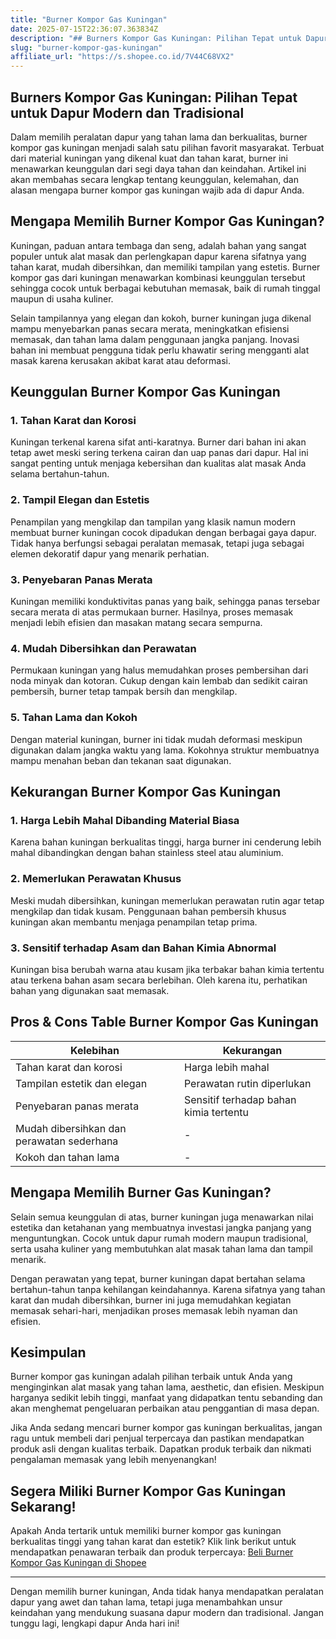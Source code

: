 ```yaml
---
title: "Burner Kompor Gas Kuningan"
date: 2025-07-15T22:36:07.363834Z
description: "## Burners Kompor Gas Kuningan: Pilihan Tepat untuk Dapur Modern dan Tradisional..."
slug: "burner-kompor-gas-kuningan"
affiliate_url: "https://s.shopee.co.id/7V44C68VX2"
---
```

## Burners Kompor Gas Kuningan: Pilihan Tepat untuk Dapur Modern dan Tradisional

Dalam memilih peralatan dapur yang tahan lama dan berkualitas, burner kompor gas kuningan menjadi salah satu pilihan favorit masyarakat. Terbuat dari material kuningan yang dikenal kuat dan tahan karat, burner ini menawarkan keunggulan dari segi daya tahan dan keindahan. Artikel ini akan membahas secara lengkap tentang keunggulan, kelemahan, dan alasan mengapa burner kompor gas kuningan wajib ada di dapur Anda.

## Mengapa Memilih Burner Kompor Gas Kuningan?

Kuningan, paduan antara tembaga dan seng, adalah bahan yang sangat populer untuk alat masak dan perlengkapan dapur karena sifatnya yang tahan karat, mudah dibersihkan, dan memiliki tampilan yang estetis. Burner kompor gas dari kuningan menawarkan kombinasi keunggulan tersebut sehingga cocok untuk berbagai kebutuhan memasak, baik di rumah tinggal maupun di usaha kuliner.

Selain tampilannya yang elegan dan kokoh, burner kuningan juga dikenal mampu menyebarkan panas secara merata, meningkatkan efisiensi memasak, dan tahan lama dalam penggunaan jangka panjang. Inovasi bahan ini membuat pengguna tidak perlu khawatir sering mengganti alat masak karena kerusakan akibat karat atau deformasi.

## Keunggulan Burner Kompor Gas Kuningan

### 1. Tahan Karat dan Korosi

Kuningan terkenal karena sifat anti-karatnya. Burner dari bahan ini akan tetap awet meski sering terkena cairan dan uap panas dari dapur. Hal ini sangat penting untuk menjaga kebersihan dan kualitas alat masak Anda selama bertahun-tahun.

### 2. Tampil Elegan dan Estetis

Penampilan yang mengkilap dan tampilan yang klasik namun modern membuat burner kuningan cocok dipadukan dengan berbagai gaya dapur. Tidak hanya berfungsi sebagai peralatan memasak, tetapi juga sebagai elemen dekoratif dapur yang menarik perhatian.

### 3. Penyebaran Panas Merata

Kuningan memiliki konduktivitas panas yang baik, sehingga panas tersebar secara merata di atas permukaan burner. Hasilnya, proses memasak menjadi lebih efisien dan masakan matang secara sempurna.

### 4. Mudah Dibersihkan dan Perawatan

Permukaan kuningan yang halus memudahkan proses pembersihan dari noda minyak dan kotoran. Cukup dengan kain lembab dan sedikit cairan pembersih, burner tetap tampak bersih dan mengkilap.

### 5. Tahan Lama dan Kokoh

Dengan material kuningan, burner ini tidak mudah deformasi meskipun digunakan dalam jangka waktu yang lama. Kokohnya struktur membuatnya mampu menahan beban dan tekanan saat digunakan.

## Kekurangan Burner Kompor Gas Kuningan

### 1. Harga Lebih Mahal Dibanding Material Biasa

Karena bahan kuningan berkualitas tinggi, harga burner ini cenderung lebih mahal dibandingkan dengan bahan stainless steel atau aluminium.

### 2. Memerlukan Perawatan Khusus

Meski mudah dibersihkan, kuningan memerlukan perawatan rutin agar tetap mengkilap dan tidak kusam. Penggunaan bahan pembersih khusus kuningan akan membantu menjaga penampilan tetap prima.

### 3. Sensitif terhadap Asam dan Bahan Kimia Abnormal

Kuningan bisa berubah warna atau kusam jika terbakar bahan kimia tertentu atau terkena bahan asam secara berlebihan. Oleh karena itu, perhatikan bahan yang digunakan saat memasak.

## Pros & Cons Table Burner Kompor Gas Kuningan

| Kelebihan                                  | Kekurangan                                |
|--------------------------------------------|-------------------------------------------|
| Tahan karat dan korosi                   | Harga lebih mahal                       |
| Tampilan estetik dan elegan             | Perawatan rutin diperlukan             |
| Penyebaran panas merata                 | Sensitif terhadap bahan kimia tertentu |
| Mudah dibersihkan dan perawatan sederhana | -                                         |
| Kokoh dan tahan lama                    | -                                         |

## Mengapa Memilih Burner Gas Kuningan?

Selain semua keunggulan di atas, burner kuningan juga menawarkan nilai estetika dan ketahanan yang membuatnya investasi jangka panjang yang menguntungkan. Cocok untuk dapur rumah modern maupun tradisional, serta usaha kuliner yang membutuhkan alat masak tahan lama dan tampil menarik.

Dengan perawatan yang tepat, burner kuningan dapat bertahan selama bertahun-tahun tanpa kehilangan keindahannya. Karena sifatnya yang tahan karat dan mudah dibersihkan, burner ini juga memudahkan kegiatan memasak sehari-hari, menjadikan proses memasak lebih nyaman dan efisien.

## Kesimpulan

Burner kompor gas kuningan adalah pilihan terbaik untuk Anda yang menginginkan alat masak yang tahan lama, aesthetic, dan efisien. Meskipun harganya sedikit lebih tinggi, manfaat yang didapatkan tentu sebanding dan akan menghemat pengeluaran perbaikan atau penggantian di masa depan.

Jika Anda sedang mencari burner kompor gas kuningan berkualitas, jangan ragu untuk membeli dari penjual terpercaya dan pastikan mendapatkan produk asli dengan kualitas terbaik. Dapatkan produk terbaik dan nikmati pengalaman memasak yang lebih menyenangkan!

## Segera Miliki Burner Kompor Gas Kuningan Sekarang!

Apakah Anda tertarik untuk memiliki burner kompor gas kuningan berkualitas tinggi yang tahan karat dan estetik? Klik link berikut untuk mendapatkan penawaran terbaik dan produk terpercaya: [Beli Burner Kompor Gas Kuningan di Shopee](https://s.shopee.co.id/7V44C68VX2)

---
Dengan memilih burner kuningan, Anda tidak hanya mendapatkan peralatan dapur yang awet dan tahan lama, tetapi juga menambahkan unsur keindahan yang mendukung suasana dapur modern dan tradisional. Jangan tunggu lagi, lengkapi dapur Anda hari ini!
